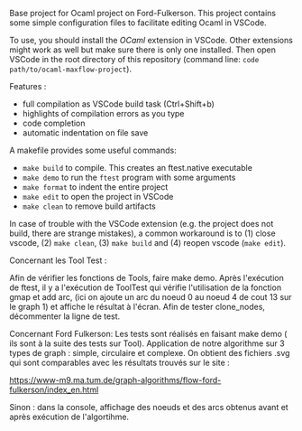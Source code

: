 Base project for Ocaml project on Ford-Fulkerson. This project contains some simple configuration files to facilitate editing Ocaml in VSCode.

To use, you should install the *OCaml* extension in VSCode. Other extensions might work as well but make sure there is only one installed.
Then open VSCode in the root directory of this repository (command line: `code path/to/ocaml-maxflow-project`).

Features :
 - full compilation as VSCode build task (Ctrl+Shift+b)
 - highlights of compilation errors as you type
 - code completion
 - automatic indentation on file save


A makefile provides some useful commands:
 - `make build` to compile. This creates an ftest.native executable
 - `make demo` to run the `ftest` program with some arguments
 - `make format` to indent the entire project
 - `make edit` to open the project in VSCode
 - `make clean` to remove build artifacts

In case of trouble with the VSCode extension (e.g. the project does not build, there are strange mistakes), a common workaround is to (1) close vscode, (2) `make clean`, (3) `make build` and (4) reopen vscode (`make edit`).

Concernant les Tool Test :

Afin de vérifier les fonctions de Tools, faire make demo. Après l'exécution de ftest, il y a l'exécution de ToolTest qui vérifie l'utilisation de la fonction gmap et add arc, (ici on ajoute un arc du noeud 0 au noeud 4  de cout 13 sur le graph 1) et affiche le résultat à l'écran. Afin de tester clone_nodes, décommenter la ligne de test.

Concernant Ford Fulkerson: 
Les tests sont réalisés en faisant make demo ( ils sont à la suite des tests sur Tool).
Application de notre algorithme sur 3 types de graph : simple, circulaire et complexe. 
On obtient des fichiers .svg qui sont comparables avec les résultats trouvés sur le site :

https://www-m9.ma.tum.de/graph-algorithms/flow-ford-fulkerson/index_en.html

Sinon : 
dans la console, affichage des noeuds et des arcs obtenus avant et après exécution de l'algortihme. 
